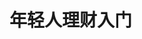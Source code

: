 # 年轻人理财入门


##
















































































































































